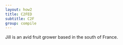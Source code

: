 ```yaml
---
layout: how2
title: C2FED 
subtitle: C2F
group: compile
---
```

Jill is an avid fruit grower based in the south of France.